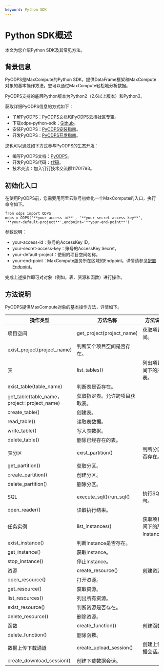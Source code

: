 ```yaml
---
keyword: Python SDK
---
```


# Python SDK概述

本文为您介绍Python SDK及其常见方法。

## 背景信息

PyODPS是MaxCompute的Python SDK，提供DataFrame框架和MaxCompute对象的基本操作方法。您可以通过MaxCompute轻松地分析数据。

PyODPS支持的底层Python版本为Python2（2.6以上版本）和Python3。

获取详细PyODPS信息的方式如下：

-   了解PyODPS：[PyODPS文档](http://pyodps.readthedocs.org/)和[PyODPS云栖社区专辑](https://yq.aliyun.com/album/19)。
-   下载odps-python-sdk：[Github](https://github.com/aliyun/aliyun-odps-python-sdk)。
-   安装PyODPS：[PyODPS安装指南](/intl.zh-CN/开发/PyODPS/安装指南及使用限制.md)。
-   开发PyODPS：[PyODPS开发指南](/intl.zh-CN/开发/PyODPS/工具平台使用指南/在DataWorks上使用PyODPS.md)。

您也可以通过如下方式参与PyODPS的生态开发：

-   编写PyODPS文档：[PyODPS](http://pyodps.readthedocs.io/zh_CN/latest/?spm=a2c4e.11153959.blogcont138752.16.5bec51d32BpKgB)。
-   开发PyODPS代码：[代码](https://github.com/aliyun/aliyun-odps-python-sdk?spm=a2c4e.11153959.blogcont138752.17.5bec51d3IMNtLJ)。
-   技术交流：加入钉钉技术交流群11701793。

## 初始化入口

在使用PyODPS前，您需要用阿里云账号初始化一个MaxCompute的入口，执行命令如下。

```
from odps import ODPS
odps = ODPS('**your-access-id**', '**your-secret-access-key**', '**your-default-project**',endpoint='**your-end-point**')
```

参数说明：

-   your-access-id：账号的AccessKey ID。
-   your-secret-access-key：账号的AccessKey Secret。
-   your-default-project：使用的项目空间名称。
-   your-end-point：MaxCompute服务所在区域的Endpoint。详情请参见[配置Endpoint](/intl.zh-CN/准备工作/配置Endpoint.md)。

完成上述操作即可对对象（例如，表、资源和函数）进行操作。

## 方法说明

PyODPS提供MaxCompute对象的基本操作方法，详情如下。

|操作类型|方法名称|方法说明|
|----|----|----|
|项目空间|get\_project\(project\_name\)|获取项目空间。|
|exist\_project\(project\_name\)|判断某个项目空间是否存在。|
|表|list\_tables\(\)|列出项目空间下的所有表。|
|exist\_table\(table\_name\)|判断表是否存在。|
|get\_table\(table\_name，project=project\_name\)|获取指定表。允许跨项目获取表。|
|create\_table\(\)|创建表。|
|read\_table\(\)|读取表数据。|
|write\_table\(\)|写入表数据。|
|delete\_table\(\)|删除已经存在的表。|
|表分区|exist\_partition\(\)|判断分区是否存在。|
|get\_partition\(\)|获取分区。|
|create\_partition\(\)|创建分区。|
|delete\_partition\(\)|删除分区。|
|SQL|execute\_sql\(\)/run\_sql\(\)|执行SQL语句。|
|open\_reader\(\)|读取执行结果。|
|任务实例|list\_instances\(\)|获取项目空间下的所有Instance。|
|exist\_instance\(\)|判断Instance是否存在。|
|get\_instance\(\)|获取Instance。|
|stop\_instance\(\)|停止Instance。|
|资源|create\_resource\(\)|创建资源。|
|open\_resource\(\)|打开资源。|
|get\_resource\(\)|获取资源。|
|list\_resources\(\)|列出所有资源。|
|exist\_resource\(\)|判断资源是否存在。|
|delete\_resource\(\)|删除资源。|
|函数|create\_function\(\)|创建函数。|
|delete\_function\(\)|删除函数。|
|数据上传下载通道|create\_upload\_session\(\)|创建上传数据会话。|
|create\_download\_session\(\)|创建下载数据会话。|

